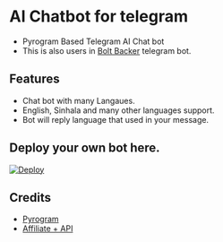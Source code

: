 # AI Chatbot for telegram

- Pyrogram Based Telegram AI Chat bot
- This is also users in [Bolt Backer](https://t.me/boltbackerbot) telegram bot.

## Features
- Chat bot with many Langaues.
- English, Sinhala and many other languages support.
- Bot will reply language that used in your message.

## Deploy your own bot here.
[![Deploy](https://www.herokucdn.com/deploy/button.svg)](https://heroku.com/deploy?template=https://github.com/TinuraD/Chat-Bot.git)

## Credits
- [Pyrogram](https://github.com/pyrogram/pyrogram)
- [Affiliate + API](https://api.affiliateplus.xyz/)
